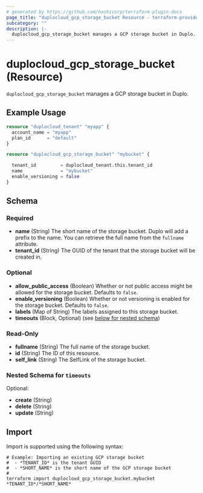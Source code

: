 ```yaml
---
# generated by https://github.com/hashicorp/terraform-plugin-docs
page_title: "duplocloud_gcp_storage_bucket Resource - terraform-provider-duplocloud"
subcategory: ""
description: |-
  duplocloud_gcp_storage_bucket manages a GCP storage bucket in Duplo.
---
```


# duplocloud_gcp_storage_bucket (Resource)

`duplocloud_gcp_storage_bucket` manages a GCP storage bucket in Duplo.

## Example Usage

```terraform
resource "duplocloud_tenant" "myapp" {
  account_name = "myapp"
  plan_id      = "default"
}

resource "duplocloud_gcp_storage_bucket" "mybucket" {

  tenant_id         = duplocloud_tenant.this.tenant_id
  name              = "mybucket"
  enable_versioning = false
}
```

<!-- schema generated by tfplugindocs -->
## Schema

### Required

- **name** (String) The short name of the storage bucket.  Duplo will add a prefix to the name.  You can retrieve the full name from the `fullname` attribute.
- **tenant_id** (String) The GUID of the tenant that the storage bucket will be created in.

### Optional

- **allow_public_access** (Boolean) Whether or not public access might be allowed for the storage bucket. Defaults to `false`.
- **enable_versioning** (Boolean) Whether or not versioning is enabled for the storage bucket. Defaults to `false`.
- **labels** (Map of String) The labels assigned to this storage bucket.
- **timeouts** (Block, Optional) (see [below for nested schema](#nestedblock--timeouts))

### Read-Only

- **fullname** (String) The full name of the storage bucket.
- **id** (String) The ID of this resource.
- **self_link** (String) The SelfLink of the storage bucket.

<a id="nestedblock--timeouts"></a>
### Nested Schema for `timeouts`

Optional:

- **create** (String)
- **delete** (String)
- **update** (String)

## Import

Import is supported using the following syntax:

```shell
# Example: Importing an existing GCP storage bucket
#  - *TENANT_ID* is the tenant GUID
#  - *SHORT_NAME* is the short name of the GCP storage bucket
#
terraform import duplocloud_gcp_storage_bucket.mybucket *TENANT_ID*/*SHORT_NAME*
```

